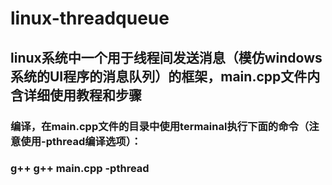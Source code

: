 # linux-threadqueue
## linux系统中一个用于线程间发送消息（模仿windows系统的UI程序的消息队列）的框架，main.cpp文件内含详细使用教程和步骤
### 编译，在main.cpp文件的目录中使用termainal执行下面的命令（注意使用-pthread编译选项）：
### g++ g++ main.cpp -pthread
